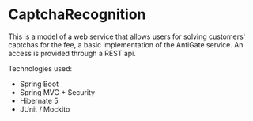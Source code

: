 # CaptchaRecognition

This is a model of a web service that allows users for solving customers' captchas for the fee, a basic implementation of the AntiGate service. An access is provided through a REST api.

Technologies used:

- Spring Boot
- Spring MVC + Security
- Hibernate 5
- JUnit / Mockito
